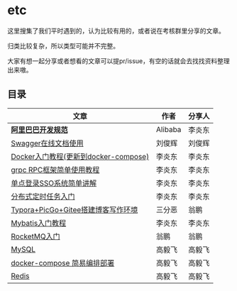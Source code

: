 # etc

这里搜集了我们平时遇到的，认为比较有用的，或者说在考核群里分享的文章。

归类比较复杂，所以类型可能并不完整。

大家有想一起分享或者想看的文章可以提pr/issue，有空的话就会去找找资料整理出来嗷。

## 目录

| 文章                                                         | 作者    | 分享人 |
| ------------------------------------------------------------ | ------- | ------ |
| [**阿里巴巴开发规范**](./blog/阿里巴巴Java开发手册.pdf)      | Alibaba | 李炎东 |
| [Swagger在线文档使用](./blog/swagger使用.md)                 | 刘俊辉  | 刘俊辉 |
| [Docker入门教程(更新到docker-compose)](./blog/Docker.md)     | 李炎东  | 李炎东 |
| [grpc RPC框架简单使用教程](./blog/gRPC.md)                   | 李炎东  | 李炎东 |
| [单点登录SSO系统简单讲解](./blog/SSO.md)                     | 李炎东  | 李炎东 |
| [分布式定时任务入门](./blog/分布式定时任务.md)               | 李炎东  | 李炎东 |
| [Typora+PicGo+Gitee搭建博客写作环境](https://cloud.tencent.com/developer/article/1762069) | 三分恶  | 翁鹏   |
| [Mybatis入门教程](./blog/Mybatis.md)                         | 李炎东  | 李炎东 |
| [RocketMQ入门](./blog/RocketMQ入门.md)                       | 翁鹏    | 翁鹏   |
| [MySQL](./blog/MySQL.md)                                     | 高毅飞  | 高毅飞 |
| [docker-compose 简易编排部署](./blog/docker-compose简易部署.md) | 高毅飞  | 高毅飞 |
| [Redis](./blog/Redis.md)                                     | 高毅飞  | 高毅飞 |

